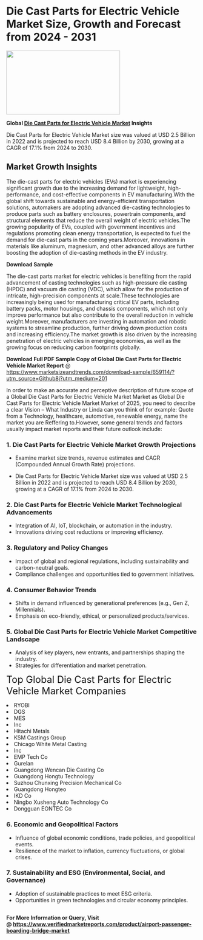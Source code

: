 <H1>Die Cast Parts for Electric Vehicle Market Size, Growth and Forecast from 2024 - 2031</H1><img class="aligncenter size-medium wp-image-584254" src="https://thirdeyenews.in/wp-content/uploads/2024/09/Global-Market-Research-300x168.jpeg" alt="" width="300" height="168" /><p><strong>Global&nbsp;<a href="https://www.marketsizeandtrends.com/download-sample/659114/?utm_source=Github8j?utm_medium=201">Die Cast Parts for Electric Vehicle Market</a> Insights</strong></p><p>Die Cast Parts for Electric Vehicle Market size was valued at USD 2.5 Billion in 2022 and is projected to reach USD 8.4 Billion by 2030, growing at a CAGR of 17.1% from 2024 to 2030.</p><p><h2>Market Growth Insights</h2> <p>The die-cast parts for electric vehicles (EVs) market is experiencing significant growth due to the increasing demand for lightweight, high-performance, and cost-effective components in EV manufacturing.With the global shift towards sustainable and energy-efficient transportation solutions, automakers are adopting advanced die-casting technologies to produce parts such as battery enclosures, powertrain components, and structural elements that reduce the overall weight of electric vehicles.The growing popularity of EVs, coupled with government incentives and regulations promoting clean energy transportation, is expected to fuel the demand for die-cast parts in the coming years.Moreover, innovations in materials like aluminum, magnesium, and other advanced alloys are further boosting the adoption of die-casting methods in the EV industry.</p> <p><strong>Download Sample</strong></p> <p>The die-cast parts market for electric vehicles is benefiting from the rapid advancement of casting technologies such as high-pressure die casting (HPDC) and vacuum die casting (VDC), which allow for the production of intricate, high-precision components at scale.These technologies are increasingly being used for manufacturing critical EV parts, including battery packs, motor housings, and chassis components, which not only improve performance but also contribute to the overall reduction in vehicle weight.Moreover, manufacturers are investing in automation and robotic systems to streamline production, further driving down production costs and increasing efficiency.The market growth is also driven by the increasing penetration of electric vehicles in emerging economies, as well as the growing focus on reducing carbon footprints globally.</p> <p><span class=""><strong>Download Full PDF Sample Copy of Global Die Cast Parts for Electric Vehicle Market Report</strong> @ <a href="https://www.marketsizeandtrends.com/download-sample/659114/?utm_source=Github8j?utm_medium=201" target="_blank">https://www.marketsizeandtrends.com/download-sample/659114/?utm_source=Github8j?utm_medium=201</a></span></p><p>In order to make an accurate and perceptive description of future scope of a Global&nbsp;Die Cast Parts for Electric Vehicle Market Market as Global&nbsp;Die Cast Parts for Electric Vehicle Market Market of 2025, you need to describe a clear Vision &ndash; What Industry or Linda can you think of for example: Quote from a Technology, healthcare, automotive, renewable energy, name the market you are Reffering to.However, some general trends and factors usually impact market reports and their future outlook include:</p><h3>1.&nbsp;<strong>Die Cast Parts for Electric Vehicle Market Growth Projections</strong></h3><ul><li>Examine market size trends, revenue estimates and CAGR (Compounded Annual Growth Rate) projections.</li><li><p>Die Cast Parts for Electric Vehicle Market size was valued at USD 2.5 Billion in 2022 and is projected to reach USD 8.4 Billion by 2030, growing at a CAGR of 17.1% from 2024 to 2030.</p></li></ul><h3>2.&nbsp;<strong>Die Cast Parts for Electric Vehicle Market Technological Advancements</strong></h3><ul><li>Integration of AI, IoT, blockchain, or automation in the industry.</li><li>Innovations driving cost reductions or improving efficiency.</li></ul><h3>3.&nbsp;<strong>Regulatory and Policy Changes</strong></h3><ul><li>Impact of global and regional regulations, including sustainability and carbon-neutral goals.</li><li>Compliance challenges and opportunities tied to government initiatives.</li></ul><h3>4.&nbsp;<strong>Consumer Behavior Trends</strong></h3><ul><li>Shifts in demand influenced by generational preferences (e.g., Gen Z, Millennials).</li><li>Emphasis on eco-friendly, ethical, or personalized products/services.</li></ul><h3>5.&nbsp;<strong>Global Die Cast Parts for Electric Vehicle Market Competitive Landscape</strong></h3><ul><li>Analysis of key players, new entrants, and partnerships shaping the industry.</li><li>Strategies for differentiation and market penetration.</li></ul><p data-pm-slice="1 1 []"><span style="color: inherit; font-family: inherit; font-size: 25px;">Top Global Die Cast Parts for Electric Vehicle Market Companies</span></p><div class="" data-test-id=""><p><li>RYOBI</li><li> DGS</li><li> MES</li><li> Inc</li><li> Hitachi Metals</li><li> KSM Castings Group</li><li> Chicago White Metal Casting</li><li> Inc</li><li> EMP Tech Co</li><li> Gurelan</li><li> Guangdong Wencan Die Casting Co</li><li> Guangdong Hongtu Technology</li><li> Suzhou Chunxing Precision Mechanical Co</li><li> Guangdong Hongteo</li><li> IKD Co</li><li> Ningbo Xusheng Auto Technology Co</li><li> Dongguan EONTEC Co</li></p></div><h3>6.&nbsp;<strong>Economic and Geopolitical Factors</strong></h3><ul><li>Influence of global economic conditions, trade policies, and geopolitical events.</li><li>Resilience of the market to inflation, currency fluctuations, or global crises.</li></ul><h3>7.&nbsp;<strong>Sustainability and ESG (Environmental, Social, and Governance)</strong></h3><ul><li>Adoption of sustainable practices to meet ESG criteria.</li><li>Opportunities in green technologies and circular economy principles.</li></ul><h2><strong style="font-size: 14px;">For More Information or Query, Visit @&nbsp;</strong><a style="background-color: #ffffff; font-size: 14px;" href="https://www.marketsizeandtrends.com/report/die-cast-parts-for-electric-vehicle-market/" target="_blank">https://www.verifiedmarketreports.com/product/airport-passenger-boarding-bridge-market</a></h2>